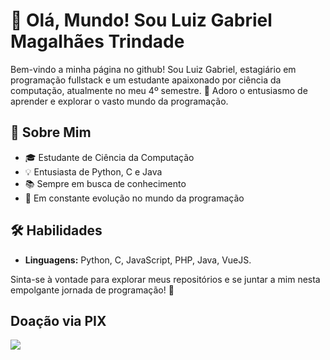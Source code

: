 # 👋 Olá, Mundo! Sou Luiz Gabriel Magalhães Trindade

Bem-vindo a minha página no github! Sou Luiz Gabriel, estagiário em programação fullstack e um estudante apaixonado por ciência da computação, atualmente no meu 4º semestre. 🚀 Adoro o entusiasmo de aprender e explorar o vasto mundo da programação.

## 🌱 Sobre Mim
- 🎓 Estudante de Ciência da Computação
- 💡 Entusiasta de Python, C e Java
- 📚 Sempre em busca de conhecimento
- 🚀 Em constante evolução no mundo da programação

## 🛠️ Habilidades
- **Linguagens:** Python, C, JavaScript, PHP, Java, VueJS.

Sinta-se à vontade para explorar meus repositórios e se juntar a mim nesta empolgante jornada de programação! 🚀

## Doação via PIX
<image src="dev_pix.png">
